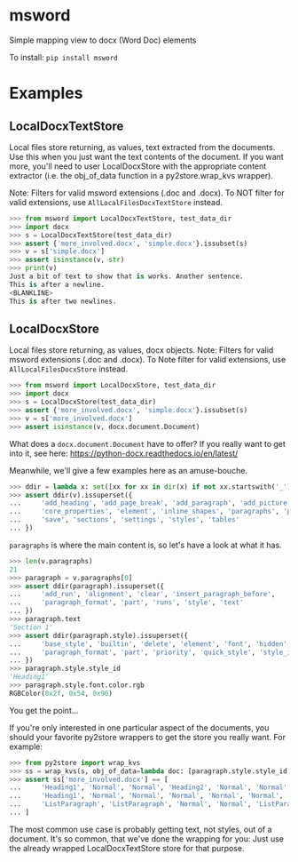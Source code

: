
# msword
Simple mapping view to docx (Word Doc) elements


To install:	```pip install msword```


# Examples

## LocalDocxTextStore
Local files store returning, as values, text extracted from the documents.
Use this when you just want the text contents of the document.
If you want more, you'll need to user LocalDocxStore with the appropriate content extractor
(i.e. the obj_of_data function in a py2store.wrap_kvs wrapper).

Note: Filters for valid msword extensions (.doc and .docx).
To NOT filter for valid extensions, use ``AllLocalFilesDocxTextStore`` instead.

```python
>>> from msword import LocalDocxTextStore, test_data_dir
>>> import docx
>>> s = LocalDocxTextStore(test_data_dir)
>>> assert {'more_involved.docx', 'simple.docx'}.issubset(s)
>>> v = s['simple.docx']
>>> assert isinstance(v, str)
>>> print(v)
Just a bit of text to show that is works. Another sentence.
This is after a newline.
<BLANKLINE>
This is after two newlines.
```

## LocalDocxStore

Local files store returning, as values, docx objects.
Note: Filters for valid msword extensions (.doc and .docx).
To Note filter for valid extensions, use ``AllLocalFilesDocxStore`` instead.

```python
>>> from msword import LocalDocxStore, test_data_dir
>>> import docx
>>> s = LocalDocxStore(test_data_dir)
>>> assert {'more_involved.docx', 'simple.docx'}.issubset(s)
>>> v = s['more_involved.docx']
>>> assert isinstance(v, docx.document.Document)
```

What does a ``docx.document.Document`` have to offer?
If you really want to get into it, see here: https://python-docx.readthedocs.io/en/latest/

Meanwhile, we'll give a few examples here as an amuse-bouche.

```python
>>> ddir = lambda x: set([xx for xx in dir(x) if not xx.startswith('_')])  # to see what an object has
>>> assert ddir(v).issuperset({
...     'add_heading', 'add_page_break', 'add_paragraph', 'add_picture', 'add_section', 'add_table',
...     'core_properties', 'element', 'inline_shapes', 'paragraphs', 'part',
...     'save', 'sections', 'settings', 'styles', 'tables'
... })
```

``paragraphs`` is where the main content is, so let's have a look at what it has.

```python
>>> len(v.paragraphs)
21
>>> paragraph = v.paragraphs[0]
>>> assert ddir(paragraph).issuperset({
...     'add_run', 'alignment', 'clear', 'insert_paragraph_before',
...     'paragraph_format', 'part', 'runs', 'style', 'text'
... })
>>> paragraph.text
'Section 1'
>>> assert ddir(paragraph.style).issuperset({
...     'base_style', 'builtin', 'delete', 'element', 'font', 'hidden', 'locked', 'name', 'next_paragraph_style',
...     'paragraph_format', 'part', 'priority', 'quick_style', 'style_id', 'type', 'unhide_when_used'
... })
>>> paragraph.style.style_id
'Heading1'
>>> paragraph.style.font.color.rgb
RGBColor(0x2f, 0x54, 0x96)
```

You get the point...

If you're only interested in one particular aspect of the documents, you should your favorite
py2store wrappers to get the store you really want. For example:

```python
>>> from py2store import wrap_kvs
>>> ss = wrap_kvs(s, obj_of_data=lambda doc: [paragraph.style.style_id for paragraph in doc.paragraphs])
>>> assert ss['more_involved.docx'] == [
...     'Heading1', 'Normal', 'Normal', 'Heading2', 'Normal', 'Normal',
...     'Heading1', 'Normal', 'Normal', 'Normal', 'Normal', 'Normal', 'Normal', 'Normal',
...     'ListParagraph', 'ListParagraph', 'Normal', 'Normal', 'ListParagraph', 'ListParagraph', 'Normal'
... ]
```

The most common use case is probably getting text, not styles, out of a document.
It's so common, that we've done the wrapping for you:
Just use the already wrapped LocalDocxTextStore store for that purpose.


